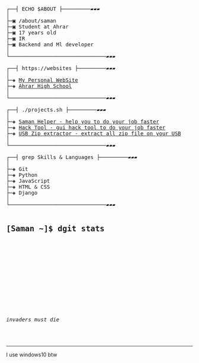 <pre>
┌──┤ ECHO $ABOUT ├─────────▰▰▰
│
├─▣ /about/saman
├─▣ Student at Ahrar
├─▣ 17 years old
├─▣ IR
├─▣ Backend and Ml developer 
│
└───────────────────────────────▰▰▰

┌──┤ https://websites ├─────────▰▰▰
│
├─◈ <a href="" target="_blank">My Personal WebSite</a>
├─◈ <a href="" target="_blank">Ahrar High School</a>
│
└───────────────────────────────▰▰▰

┌──┤ ./projects.sh ├─────────▰▰▰
│
├─◈ <a href="" target="_blank">Saman Helper - help you to do your job faster</a>
├─◈ <a href="" target="_blank">Hack Tool - gui hack tool to do your job faster</a>
├─◈ <a href="" target="_blank">USB Zip extractor - extract all zip file on your USB</a>
│
└───────────────────────────────▰▰▰

┌──┤ grep Skills & Languages ├─────────▰▰▰
│
├─◈ Git 
├─◈ Python
├─◈ JavaScript
├─◈ HTML & CSS  
├─◈ Django
│
└───────────────────────────────▰▰▰

<h2>[Saman ~]$ dgit stats</h2>
<p align="center">

<br>
<img title="" src="https://github-readme-activity-graph.vercel.app/graph?username=saman148&theme=nightowl"/>
<br>
  
</p>

<h6>invaders must die</h6>
</pre>
---
I use windows10 btw
